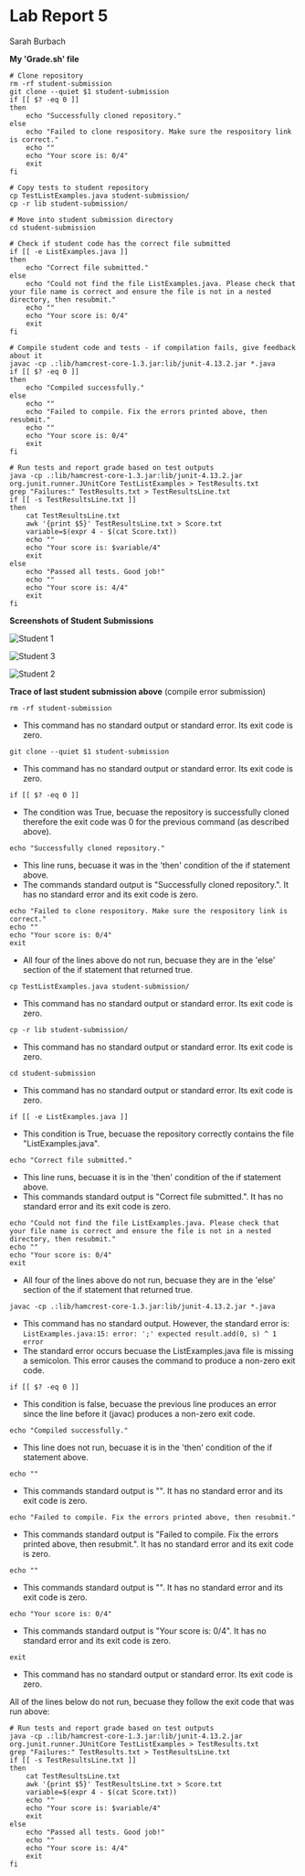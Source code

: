 # Lab Report 5

Sarah Burbach

**My 'Grade.sh' file**
```
# Clone repository
rm -rf student-submission
git clone --quiet $1 student-submission
if [[ $? -eq 0 ]]
then
    echo "Successfully cloned repository."
else
    echo "Failed to clone respository. Make sure the respository link is correct."
    echo ""
    echo "Your score is: 0/4"
    exit
fi

# Copy tests to student repository
cp TestListExamples.java student-submission/
cp -r lib student-submission/

# Move into student submission directory
cd student-submission

# Check if student code has the correct file submitted
if [[ -e ListExamples.java ]]
then
    echo "Correct file submitted."
else
    echo "Could not find the file ListExamples.java. Please check that your file name is correct and ensure the file is not in a nested directory, then resubmit."
    echo ""
    echo "Your score is: 0/4"
    exit
fi

# Compile student code and tests - if compilation fails, give feedback about it
javac -cp .:lib/hamcrest-core-1.3.jar:lib/junit-4.13.2.jar *.java
if [[ $? -eq 0 ]]
then
    echo "Compiled successfully."
else
    echo ""
    echo "Failed to compile. Fix the errors printed above, then resubmit."
    echo ""
    echo "Your score is: 0/4"
    exit
fi

# Run tests and report grade based on test outputs
java -cp .:lib/hamcrest-core-1.3.jar:lib/junit-4.13.2.jar org.junit.runner.JUnitCore TestListExamples > TestResults.txt
grep "Failures:" TestResults.txt > TestResultsLine.txt
if [[ -s TestResultsLine.txt ]]
then
    cat TestResultsLine.txt
    awk '{print $5}' TestResultsLine.txt > Score.txt
    variable=$(expr 4 - $(cat Score.txt))
    echo ""
    echo "Your score is: $variable/4"
    exit
else
    echo "Passed all tests. Good job!"
    echo ""
    echo "Your score is: 4/4"
    exit
fi
```

**Screenshots of Student Submissions**

![Student 1](lab-report-images/lr5-1.png)

![Student 3](lab-report-images/lr5-3.png)

![Student 2](lab-report-images/lr5-2.png)


**Trace of last student submission above** (compile error submission)

`rm -rf student-submission` 
* This command has no standard output or standard error. Its exit code is zero. 

`git clone --quiet $1 student-submission`
* This command has no standard output or standard error. Its exit code is zero. 

`if [[ $? -eq 0 ]]`
* The condition was True, becuase the repository is successfully cloned therefore the exit code was 0 for the previous command (as described above).

`echo "Successfully cloned repository."`
* This line runs, becuase it was in the 'then' condition of the if statement above.
* The commands standard output is "Successfully cloned repository.". It has no standard error and its exit code is zero. 

```
echo "Failed to clone respository. Make sure the respository link is correct."
echo ""
echo "Your score is: 0/4"
exit
```
* All four of the lines above do not run, becuase they are in the 'else' section of the if statement that returned true. 

`cp TestListExamples.java student-submission/`
* This command has no standard output or standard error. Its exit code is zero. 

`cp -r lib student-submission/`
* This command has no standard output or standard error. Its exit code is zero. 

`cd student-submission`
* This command has no standard output or standard error. Its exit code is zero. 

`if [[ -e ListExamples.java ]]`
* This condition is True, becuase the repository correctly contains the file "ListExamples.java". 

`echo "Correct file submitted."`
* This line runs, becuase it is in the 'then' condition of the if statement above.
* This commands standard output is "Correct file submitted.". It has no standard error and its exit code is zero. 

```
echo "Could not find the file ListExamples.java. Please check that your file name is correct and ensure the file is not in a nested directory, then resubmit."
echo ""
echo "Your score is: 0/4"
exit
```
* All four of the lines above do not run, becuase they are in the 'else' section of the if statement that returned true. 

`javac -cp .:lib/hamcrest-core-1.3.jar:lib/junit-4.13.2.jar *.java`
* This command has no standard output. However, the standard error is: 
        ```
        ListExamples.java:15: error: ';' expected
                result.add(0, s)
                                ^
        1 error
        ```
* The standard error occurs becuase the ListExamples.java file is missing a semicolon. This error causes the command to produce a non-zero exit code.

`if [[ $? -eq 0 ]]`
* This condition is false, becuase the previous line produces an error since the line before it (javac) produces a non-zero exit code. 

`echo "Compiled successfully."`
* This line does not run, becuase it is in the 'then' condition of the if statement above. 

`echo ""`
* This commands standard output is "". It has no standard error and its exit code is zero. 

`echo "Failed to compile. Fix the errors printed above, then resubmit."`
* This commands standard output is "Failed to compile. Fix the errors printed above, then resubmit.". It has no standard error and its exit code is zero. 

`echo ""`
* This commands standard output is "". It has no standard error and its exit code is zero. 

`echo "Your score is: 0/4"`
* This commands standard output is "Your score is: 0/4". It has no standard error and its exit code is zero. 

`exit`
* This command has no standard output or standard error. Its exit code is zero. 

All of the lines below do not run, becuase they follow the exit code that was run above:

```
# Run tests and report grade based on test outputs
java -cp .:lib/hamcrest-core-1.3.jar:lib/junit-4.13.2.jar org.junit.runner.JUnitCore TestListExamples > TestResults.txt
grep "Failures:" TestResults.txt > TestResultsLine.txt
if [[ -s TestResultsLine.txt ]]
then
    cat TestResultsLine.txt
    awk '{print $5}' TestResultsLine.txt > Score.txt
    variable=$(expr 4 - $(cat Score.txt))
    echo ""
    echo "Your score is: $variable/4"
    exit
else
    echo "Passed all tests. Good job!"
    echo ""
    echo "Your score is: 4/4"
    exit
fi
```
